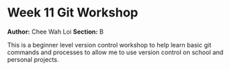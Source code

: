 # Week 11 Git Workshop
**Author:** Chee Wah Loi
**Section:** B

This is a beginner level version control workshop to help learn basic git commands and processes to allow me to use version control on school and personal projects.